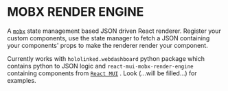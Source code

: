# MOBX RENDER ENGINE 

A [`mobx`](https://mobx.js.org/README.html) state management based JSON driven React renderer. Register your custom components, use the state manager to fetch a JSON containing your components' props to make the renderer render your component. 

Currently works with `hololinked.webdashboard` python package which contains python to JSON logic and `react-mui-mobx-render-engine` containing components from [`React MUI`](https://mui.com/) . Look (...will be filled...) for examples.

